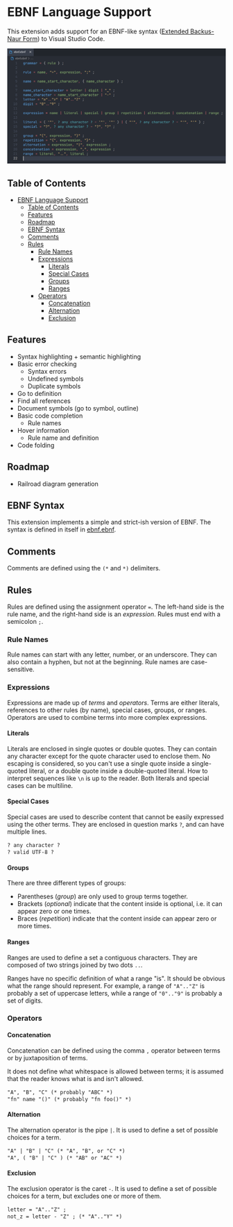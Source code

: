 # EBNF Language Support

This extension adds support for an EBNF-like syntax ([Extended Backus-Naur Form](https://en.wikipedia.org/wiki/Extended_Backus%E2%80%93Naur_form)) to Visual Studio Code.

![Screenshot](./assets/screenshot.png)

## Table of Contents

- [EBNF Language Support](#ebnf-language-support)
  - [Table of Contents](#table-of-contents)
  - [Features](#features)
  - [Roadmap](#roadmap)
  - [EBNF Syntax](#ebnf-syntax)
  - [Comments](#comments)
  - [Rules](#rules)
    - [Rule Names](#rule-names)
    - [Expressions](#expressions)
      - [Literals](#literals)
      - [Special Cases](#special-cases)
      - [Groups](#groups)
      - [Ranges](#ranges)
    - [Operators](#operators)
      - [Concatenation](#concatenation)
      - [Alternation](#alternation)
      - [Exclusion](#exclusion)

## Features

- Syntax highlighting + semantic highlighting
- Basic error checking
  - Syntax errors
  - Undefined symbols
  - Duplicate symbols
- Go to definition
- Find all references
- Document symbols (go to symbol, outline)
- Basic code completion
  - Rule names
- Hover information
  - Rule name and definition
- Code folding

## Roadmap

- Railroad diagram generation

## EBNF Syntax

This extension implements a simple and strict-ish version of EBNF. The syntax is defined in itself in [ebnf.ebnf](./ebnf.ebnf).

## Comments

Comments are defined using the `(*` and `*)` delimiters.

## Rules

Rules are defined using the assignment operator `=`. The left-hand side is the rule name, and the right-hand side is an _expression_. Rules must end with a semicolon `;`.

### Rule Names

Rule names can start with any letter, number, or an underscore. They can also contain a hyphen, but not at the beginning. Rule names are case-sensitive.

### Expressions

Expressions are made up of _terms_ and _operators_. Terms are either literals, references to other rules (by name), special cases, groups, or ranges. Operators are used to combine terms into more complex expressions.

#### Literals

Literals are enclosed in single quotes or double quotes. They can contain any character except for the quote character used to enclose them. No escaping is considered, so you can't use a single quote inside a single-quoted literal, or a double quote inside a double-quoted literal. How to interpret sequences like `\n` is up to the reader. Both literals and special cases can be multiline.

#### Special Cases

Special cases are used to describe content that cannot be easily expressed using the other terms. They are enclosed in question marks `?`, and can have multiple lines.

```ebnf
? any character ?
? valid UTF-8 ?
```

#### Groups

There are three different types of groups:

- Parentheses (_group_) are only used to group terms together.
- Brackets (_optional_) indicate that the content inside is optional, i.e. it can appear zero or one times.
- Braces (_repetition_) indicate that the content inside can appear zero or more times.

#### Ranges

Ranges are used to define a set a contiguous characters. They are composed of two strings joined by two dots `..`.

Ranges have no specific definition of what a range "is". It should be obvious what the range should represent. For example, a range of `"A".."Z"` is probably a set of uppercase letters, while a range of `"0".."9"` is probably a set of digits.

### Operators

#### Concatenation

Concatenation can be defined using the comma `,` operator between terms or by juxtaposition of terms.

It does not define what whitespace is allowed between terms; it is assumed that the reader knows what is and isn't allowed.

```ebnf
"A", "B", "C" (* probably "ABC" *)
"fn" name "()" (* probably "fn foo()" *)
```

#### Alternation

The alternation operator is the pipe `|`. It is used to define a set of possible choices for a term.

```ebnf
"A" | "B" | "C" (* "A", "B", or "C" *)
"A", ( "B" | "C" ) (* "AB" or "AC" *)
```

#### Exclusion

The exclusion operator is the caret `-`. It is used to define a set of possible choices for a term, but excludes one or more of them.

```ebnf
letter = "A".."Z" ;
not_z = letter - "Z" ; (* "A".."Y" *)
```
